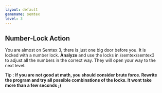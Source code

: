 ```yaml
---
layout: default
gamename: semtex
level: 3
---
```

Number-Lock Action
------------------
You are almost on Semtex 3, there is just one big door before you.
It is locked with a number lock.
**Analyze** and use the locks in /semtex/semtex3 to adjust all the
numbers in the correct way.
They will open your way to the next level.

Tip :
**If you are not good at math, you should consider brute force.
Rewrite the program and try all possible combinations of the locks.
It wont take more than a few seconds ;)**

